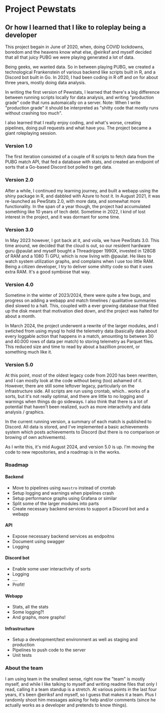 # Project Pewstats

## Or how I learned that I like to roleplay being a developer
This project begain in June of 2020, when, doing COVID lockdowns, boredom and the heavens know what else, @eiriksf and myself decided that all that juicy PUBG we were playing generated a lot of data. 

Being geeks, we wanted data. So in between playing PUBG, we created a technological Frankenstein of various backend like scripts built in R, and a Discord bot built in Go. In 2020, I had been coding in R off and on for about three years, mostly doing data analysis. 

In writing the first version of Pewstats, I learned that there's a big difference between running scripts locally for data analysis, and writing "production grade" code that runs automaically on a server. Note: When I write "production grade" it should be interpreted as "shitty code that mostly runs without crashing too much". 

I also learned that I really enjoy coding, and what's worse, creating pipelines, doing pull requests and what have you. The project became a giant roleplaying session. 

### Version 1.0 
The first iteration consisted of a couple of R scripts to fetch data from the PUBG match API, that fed a database with stats, and created an endpoint of sorts that a Go-based Discord bot polled to get data. 

### Version 2.0
After a while, I continued my learning journey, and built a webapp using the shiny package in R, and dabbled with Azure to host it. In August 2021, it was re-launched as PewStats 2.0, with more data, and somewhat more functionality. In the span of a year though, the project had accumulated something like 10 years of tech debt. Sometime in 2022, I kind of lost interest in the project, and it was dormant for some time.

### Version 3.0 
In May 2023 however, I got back at it, and voila, we have PewStats 3.0. This time around, we decided that the cloud is out, so our resident hardware guru @paulat and myself bought a Threadripper 1990X, invested in 128GB of RAM and a 1080 Ti GPU, which is now living with @paulat. He likes to watch system utilization graphs, and complains when I use too little RAM. Being a citizen developer, I try to deliver some shitty code so that it uses extra RAM. It's a good symbiose that way.

### Version 4.0
Sometime in the winter of 2023/2024, there were quite a few bugs, and progress on adding a webapp and match timelines / qualitative summaries died slowed to a halt. This, coupled with a ever growing database that filled up the disk meant that motivation died down, and the project was halted for about a month.

In March 2024, the project underwent a rewrite of the larger modules, and I swtiched from using mysql to hold the telemetry data (basically data about every loggable action that happens in a match, amounting to between 30 and 40.000 rows of data per match) to storing telemetry as Parquet files. This reduced size and time to read by about a bazillion procent, or something much like it. 

### Version 5.0 
At this point, most of the oldest legacy code from 2020 has been rewritten, and I can mostly look at the code without being (too) ashamed of it. However, there are still some leftover legacy, particularly on the infrastructure side. All scripts are run using crontab, which.. works of a sorts, but it's not really optimal, and there are little to no logging and warnings when things do go sideways. I also think that there is a lot of potential that haven't been realized, such as more interactivity and data analysis / graphics. 

In the current running version, a summary of each match is published to Discord. All data is stored, and I've implemented a basic achievements system which posts achievements to Discord (but there is no comparison or browing of own achivements). 

As I write this, it's mid August 2024, and version 5.0 is up. I'm moving the code to new repositories, and a roadmap is in the works. 

### Roadmap

#### Backend
- Move to pipelines using `maestro` instead of crontab
- Setup logging and warnings when pipelines crash
- Setup performance graphs using Grafana or similar
- Split some of the larger modules into parts
- Create necessary backend services to support a Discord bot and a webapp

#### API 
- Expose necessary backend services as endpoitns
- Document using swagger
- Logging

#### Discord bot
- Enable some user interactivity of sorts
- Logging
- ....
- Profit!

#### Webapp
- Stats, all the stats
- Some logging?!
- And graphs, more graphs!

#### Infrastructure
- Setup a development/test environment as well as staging and production
- Pipelines to push code to the server
- Unit tests

### About the team

I am using team in the smallest sense, right now the "team" is mostly myself, and while I like talking to myself and writing readme files that only I read, calling it a team standup is a stretch. At various points in the last four years, it's been @eiriksf and myself, so I guess that makes it a team. Plus I randomly shoot him messages asking for help and/or comments (since he actually works as a developer and pretends to know things). 


